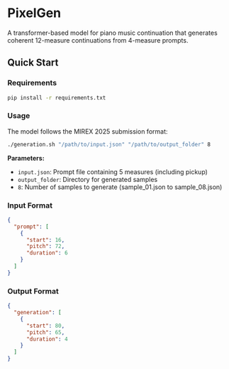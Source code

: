 # PixelGen

A transformer-based model for piano music continuation that generates coherent 12-measure continuations from 4-measure prompts.

## Quick Start

### Requirements
```bash
pip install -r requirements.txt
```

### Usage
The model follows the MIREX 2025 submission format:

```bash
./generation.sh "/path/to/input.json" "/path/to/output_folder" 8
```

**Parameters:**
- `input.json`: Prompt file containing 5 measures (including pickup)
- `output_folder`: Directory for generated samples
- `8`: Number of samples to generate (sample_01.json to sample_08.json)

### Input Format
```json
{
  "prompt": [
    {
      "start": 16,
      "pitch": 72,
      "duration": 6
    }
  ]
}
```

### Output Format
```json
{
  "generation": [
    {
      "start": 80,
      "pitch": 65,
      "duration": 4
    }
  ]
}
```

